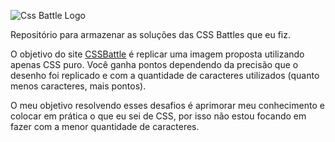 ![Css Battle Logo](https://cssbattle.dev/images/logo.svg)

Repositório para armazenar as soluções das CSS Battles que eu fiz.


O objetivo do site [CSSBattle](https://cssbattle.dev) é replicar uma imagem proposta utilizando apenas CSS puro.
Você ganha pontos dependendo da precisão que o desenho foi replicado e com a quantidade de caracteres utilizados (quanto menos caracteres, mais pontos).

O meu objetivo resolvendo esses desafios é aprimorar meu conhecimento e colocar em prática o que eu sei de CSS, por isso não estou focando em fazer com a menor quantidade de caracteres.

